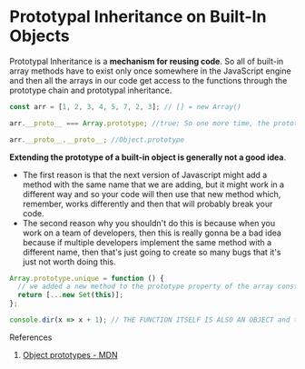 # Prototypal Inheritance on Built-In Objects

Prototypal Inheritance is a **mechanism for reusing code**. So all of built-in array methods have to exist only once somewhere in the JavaScript engine and then all the arrays in our code get access to the functions through the prototype chain and prototypal inheritance.

```js
const arr = [1, 2, 3, 4, 5, 7, 2, 3]; // [] = new Array()

arr.__proto__ === Array.prototype; //true; So one more time, the prototype property of the constructor is gonna be the prototype of all the objects created by that constructor.

arr.__proto__.__proto__; //Object.prototype
```

**Extending the prototype of a built-in object is generally not a good idea**.

- The first reason is that the next version of Javascript might add a method with the same name that we are adding, but it might work in a different way and so your code will then use that new method which, remember, works differently and then that will probably break your code.
- The second reason why you shouldn't do this is because when you work on a team of developers, then this is really gonna be a bad idea because if multiple developers implement the same method with a different name, then that's just going to create so many bugs that it's just not worth doing this.

```js
Array.prototype.unique = function () {
  // we added a new method to the prototype property of the array constructor. And so therefore now all arrays will inherit this method.
  return [...new Set(this)];
};
```

```js
console.dir(x => x + 1); // THE FUNCTION ITSELF IS ALSO AN OBJECT and this is the reason why we can actually call methods like bind() on functions. It's because they are objects and objects have prototypes.
```

References

1. [Object prototypes - MDN](https://developer.mozilla.org/en-US/docs/Learn/JavaScript/Objects/Object_prototypes)
